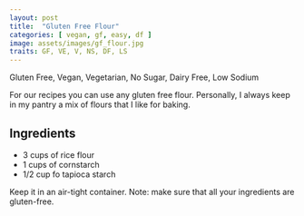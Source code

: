 ```yaml
---
layout: post
title:  "Gluten Free Flour"
categories: [ vegan, gf, easy, df ]
image: assets/images/gf_flour.jpg
traits: GF, VE, V, NS, DF, LS
---
```


Gluten Free, Vegan, Vegetarian, No Sugar, Dairy Free, Low Sodium

For our recipes you can use any gluten free flour.  Personally, I always keep in my pantry a mix of flours that I like for baking. 

## Ingredients

* 3 cups of rice flour
* 1 cups of cornstarch
* 1/2 cup fo tapioca starch

Keep it in an air-tight container.
Note: make sure that all your ingredients are gluten-free.

